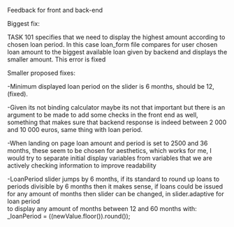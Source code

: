 
Feedback for front and back-end

Biggest fix:

TASK 101 specifies that we need to display the highest amount according to chosen loan period.
In this case loan_form file compares for user chosen loan amount to the biggest available loan given by backend and displays the smaller amount.
This error is fixed

Smaller proposed fixes:

-Minimum displayed loan period on the slider is 6 months, should be 12, (fixed).

-Given its not binding calculator maybe its not that important but
there is an argument to be made to add some checks in the front end as well,
something that makes sure that backend response is indeed between 2 000 and 10 000 euros, same thing with loan period.

-When landing on page loan amount and period is set to 2500 and 36 months, these seem to be chosen for aesthetics,
which works for me, I would try to separate initial display variables from variables that we are actively checking information to improve readability

-LoanPeriod slider jumps by 6 months, if its standard to round up loans to periods divisible by 6 months then it makes sense,
if loans could be issued for any amount of months then slider can be changed, in slider.adaptive for loan period  
to display any amount of months between 12 and 60 months with:
_loanPeriod = ((newValue.floor()).round());